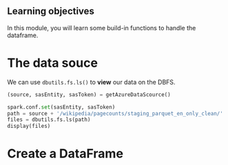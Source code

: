 ## Learning objectives

In this module, you will learn some build-in functions to handle the dataframe.



# The data souce

We can use ```dbutils.fs.ls()``` to **view** our data on the DBFS.

```python
(source, sasEntity, sasToken) = getAzureDataScource()

spark.conf.set(sasEntity, sasToken)
path = source + '/wikipedia/pagecounts/staging_parquet_en_only_clean/'
files = dbutils.fs.ls(path)
display(files)
```



# Create a DataFrame

